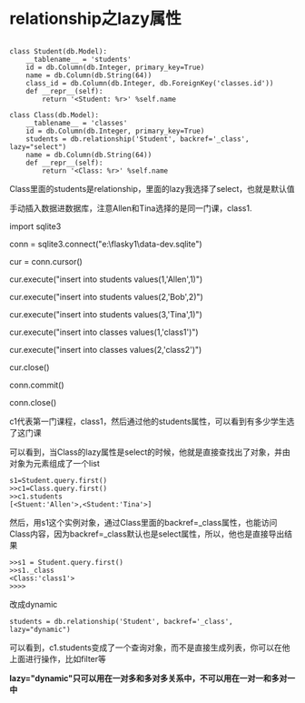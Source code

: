 # relationship之lazy属性

```

class Student(db.Model):
    __tablename__ = 'students'
    id = db.Column(db.Integer, primary_key=True)
    name = db.Column(db.String(64))
    class_id = db.Column(db.Integer, db.ForeignKey('classes.id'))
    def __repr__(self):
        return '<Student: %r>' %self.name
 
class Class(db.Model):
    __tablename__ = 'classes'
    id = db.Column(db.Integer, primary_key=True)
    students = db.relationship('Student', backref='_class', lazy="select")
    name = db.Column(db.String(64))
    def __repr__(self):
        return '<Class: %r>' %self.name
```

Class里面的students是relationship，里面的lazy我选择了select，也就是默认值

手动插入数据进数据库，注意Allen和Tina选择的是同一门课，class1.

import sqlite3

 

conn = sqlite3.connect\("e:\\flasky1\data-dev.sqlite"\)

 

cur = conn.cursor\(\)

 

cur.execute\("insert into students values\(1,'Allen',1\)"\)

cur.execute\("insert into students values\(2,'Bob',2\)"\)

cur.execute\("insert into students values\(3,'Tina',1\)"\)

 

cur.execute\("insert into classes values\(1,'class1'\)"\)

cur.execute\("insert into classes values\(2,'class2'\)"\)

 

cur.close\(\)

conn.commit\(\)

conn.close\(\)



c1代表第一门课程，class1，然后通过他的students属性，可以看到有多少学生选了这门课

可以看到，当Class的lazy属性是select的时候，他就是直接查找出了对象，并由对象为元素组成了一个list

```
s1=Student.query.first()
>>c1=Class.query.first()
>>c1.students
[<Stuent:'Allen'>,<Student:'Tina'>]
```

然后，用s1这个实例对象，通过Class里面的backref=\_class属性，也能访问Class内容，因为backref=\_class默认也是select属性，所以，他也是直接导出结果

```
>>s1 = Student.query.first()
>>s1._class
<Class:'class1'>
>>>>
```

改成dynamic

```
students = db.relationship('Student', backref='_class', lazy="dynamic")
```

可以看到，c1.students变成了一个查询对象，而不是直接生成列表，你可以在他上面进行操作，比如filter等

**lazy="dynamic"只可以用在一对多和多对多关系中，不可以用在一对一和多对一中**

